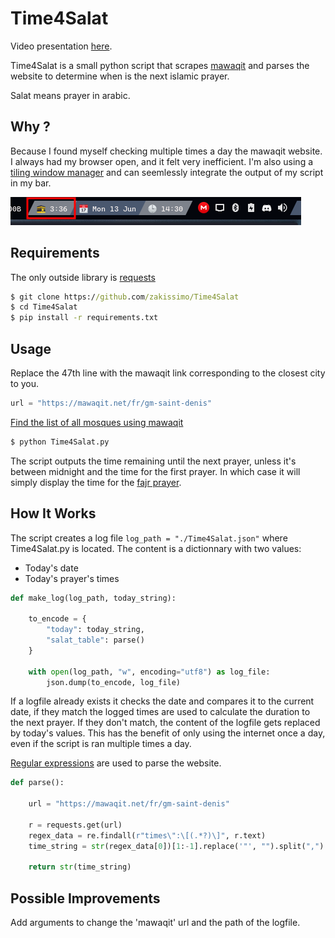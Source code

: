 # Time4Salat

Video presentation [here](https://youtu.be/12huQGLWDj8).

Time4Salat is a small python script that scrapes [mawaqit](https://mawaqit.net) and parses the website to determine when is the next islamic prayer.

Salat means prayer in arabic.

## Why ?

Because I found myself checking multiple times a day the mawaqit website. I always had my browser open, and it felt very inefficient. I'm also using a [tiling window manager](https://en.wikipedia.org/wiki/Tiling_window_manager) and can seemlessly integrate the output of my script in my bar.

![Qtile bar](./2022-06-13_14-31.png)

## Requirements

The only outside library is [requests](https://pypi.org/project/requests/)

```cmd
$ git clone https://github.com/zakissimo/Time4Salat
$ cd Time4Salat
$ pip install -r requirements.txt
```

## Usage

Replace the 47th line with the mawaqit link corresponding to the closest city to you.

```python
url = "https://mawaqit.net/fr/gm-saint-denis"
```

[Find the list of all mosques using mawaqit](https://mawaqit.net/en/#mosquees)

```cmd
$ python Time4Salat.py
```

The script outputs the time remaining until the next prayer, unless it's between midnight and the time for the first prayer. In which case it will simply display the time for the [fajr prayer](https://en.wikipedia.org/wiki/Fajr_prayer).

## How It Works

The script creates a log file `log_path = "./Time4Salat.json"` where Time4Salat.py is located. The content is a dictionnary with two values: 
 - Today's date
 - Today's prayer's times

```python
def make_log(log_path, today_string):

    to_encode = {
        "today": today_string,
        "salat_table": parse()
    }

    with open(log_path, "w", encoding="utf8") as log_file:
        json.dump(to_encode, log_file)
```

If a logfile already exists it checks the date and compares it to the current date, if they match the logged times are used to calculate the duration to the next prayer. If they don't match, the content of the logfile gets replaced by today's values. This has the benefit of only using the internet once a day, even if the script is ran multiple times a day.

[Regular expressions](https://docs.python.org/3/library/re.html) are used to parse the website.

```python
def parse():

    url = "https://mawaqit.net/fr/gm-saint-denis"

    r = requests.get(url)
    regex_data = re.findall(r"times\":\[(.*?)\]", r.text)
    time_string = str(regex_data[0])[1:-1].replace('"', "").split(",")

    return str(time_string)
```

## Possible Improvements

Add arguments to change the 'mawaqit' url and the path of the logfile.

